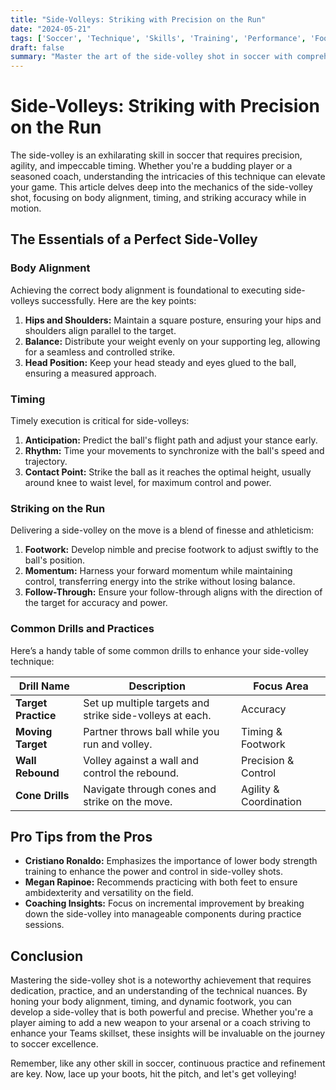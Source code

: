 ```yaml
---
title: "Side-Volleys: Striking with Precision on the Run"
date: "2024-05-21"
tags: ['Soccer', 'Technique', 'Skills', 'Training', 'Performance', 'Footwork', 'Body Alignment', 'Timing', 'Coaching']
draft: false
summary: "Master the art of the side-volley shot in soccer with comprehensive insights into body alignment, timing, and footwork for executing this dynamic skill on the run."
---
```


# Side-Volleys: Striking with Precision on the Run

The side-volley is an exhilarating skill in soccer that requires precision, agility, and impeccable timing. Whether you're a budding player or a seasoned coach, understanding the intricacies of this technique can elevate your game. This article delves deep into the mechanics of the side-volley shot, focusing on body alignment, timing, and striking accuracy while in motion.

## The Essentials of a Perfect Side-Volley

### Body Alignment

Achieving the correct body alignment is foundational to executing side-volleys successfully. Here are the key points:

1. **Hips and Shoulders:** Maintain a square posture, ensuring your hips and shoulders align parallel to the target.
2. **Balance:** Distribute your weight evenly on your supporting leg, allowing for a seamless and controlled strike.
3. **Head Position:** Keep your head steady and eyes glued to the ball, ensuring a measured approach.

### Timing

Timely execution is critical for side-volleys:

1. **Anticipation:** Predict the ball's flight path and adjust your stance early.
2. **Rhythm:** Time your movements to synchronize with the ball's speed and trajectory.
3. **Contact Point:** Strike the ball as it reaches the optimal height, usually around knee to waist level, for maximum control and power.

### Striking on the Run

Delivering a side-volley on the move is a blend of finesse and athleticism:

1. **Footwork:** Develop nimble and precise footwork to adjust swiftly to the ball's position.
2. **Momentum:** Harness your forward momentum while maintaining control, transferring energy into the strike without losing balance.
3. **Follow-Through:** Ensure your follow-through aligns with the direction of the target for accuracy and power.

### Common Drills and Practices

Here’s a handy table of some common drills to enhance your side-volley technique:

| Drill Name            | Description                                               | Focus Area          |
| --------------------- | --------------------------------------------------------- | ------------------- |
| **Target Practice**   | Set up multiple targets and strike side-volleys at each.  | Accuracy            |
| **Moving Target**     | Partner throws ball while you run and volley.             | Timing & Footwork   |
| **Wall Rebound**      | Volley against a wall and control the rebound.            | Precision & Control |
| **Cone Drills**       | Navigate through cones and strike on the move.            | Agility & Coordination |

## Pro Tips from the Pros

- **Cristiano Ronaldo:** Emphasizes the importance of lower body strength training to enhance the power and control in side-volley shots.
- **Megan Rapinoe:** Recommends practicing with both feet to ensure ambidexterity and versatility on the field.
- **Coaching Insights:** Focus on incremental improvement by breaking down the side-volley into manageable components during practice sessions.

## Conclusion

Mastering the side-volley shot is a noteworthy achievement that requires dedication, practice, and an understanding of the technical nuances. By honing your body alignment, timing, and dynamic footwork, you can develop a side-volley that is both powerful and precise. Whether you're a player aiming to add a new weapon to your arsenal or a coach striving to enhance your Teams skillset, these insights will be invaluable on the journey to soccer excellence.

Remember, like any other skill in soccer, continuous practice and refinement are key. Now, lace up your boots, hit the pitch, and let's get volleying!

```